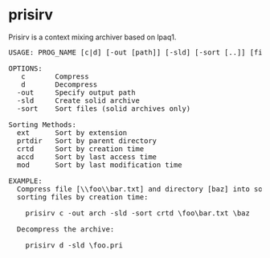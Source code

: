 # prisirv

Prisirv is a context mixing archiver based on lpaq1.

<pre>
USAGE: PROG_NAME [c|d] [-out [path]] [-sld] [-sort [..]] [files|dirs]

OPTIONS:
   c       Compress
   d       Decompress
  -out	   Specify output path
  -sld     Create solid archive
  -sort    Sort files (solid archives only)

Sorting Methods:
  ext      Sort by extension
  prtdir   Sort by parent directory
  crtd     Sort by creation time
  accd     Sort by last access time
  mod      Sort by last modification time
  
EXAMPLE:
  Compress file [\\foo\\bar.txt] and directory [baz] into solid archive [\\foo\\arch], 
  sorting files by creation time:

    prisirv c -out arch -sld -sort crtd \foo\bar.txt \baz

  Decompress the archive:

    prisirv d -sld \foo.pri
</pre>

